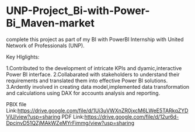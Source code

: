 # UNP-Project_Bi-with-Power-Bi_Maven-market

complete this project as part of my BI with PowerBI Internship with United Network of Professionals (UNP).

Key HIglights:

1.Contributed to the development of intricate KPIs and dyamic,interactive Power BI interface.
2.Collabarated with stakeholders to understand their requirements and translated them into effective Power BI solutions.
3.Ardently involved in creating data model,implemented data transformation and calculations using DAX for accounts analysis and reporting.

PBIX file Link:https://drive.google.com/file/d/1Ui3uVWXnZR0jxcM6LWeE5TARkqZYDVjU/view?usp=sharing
PDF Link:https://drive.google.com/file/d/12ur6d-DpcinvD51QZjMAkWZeMYrFimmg/view?usp=sharing

